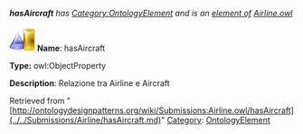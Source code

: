 ___hasAircraft__ has [Category:OntologyElement](../../Category/OntologyElement.md "Category:OntologyElement") and is an [element of](../../Property/ElementOf.md "Property:ElementOf") [Airline.owl](../../Submissions/Airline.owl "Submissions:Airline.owl")_


  




[![ObjectProperty](../../images/thumb/c/c3/ObjectProperty.gif/45px-ObjectProperty.gif)](../../Image/ObjectProperty.gif.md "ObjectProperty")
__Name__: hasAircraft 


__Type:__ owl:ObjectProperty 


__Description__: Relazione tra Airline e Aircraft 





Retrieved from "[http://ontologydesignpatterns.org/wiki/Submissions:Airline.owl/hasAircraft](../../Submissions/Airline/hasAircraft.md)"
 [Category](http://ontologydesignpatterns.org/wiki/Special:Categories "Special:Categories"): [OntologyElement](../../Category/OntologyElement.md "Category:OntologyElement")